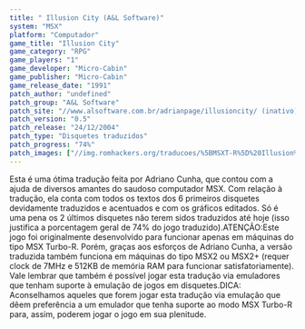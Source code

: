 ```yaml
---
title: " Illusion City (A&L Software)"
system: "MSX"
platform: "Computador"
game_title: "Illusion City"
game_category: "RPG"
game_players: "1"
game_developer: "Micro-Cabin"
game_publisher: "Micro-Cabin"
game_release_date: "1991"
patch_author: "undefined"
patch_group: "A&L Software"
patch_site: "//www.alsoftware.com.br/adrianpage/illusioncity/ (inativo)"
patch_version: "0.5"
patch_release: "24/12/2004"
patch_type: "Disquetes traduzidos"
patch_progress: "74%"
patch_images: ["//img.romhackers.org/traducoes/%5BMSXT-R%5D%20Illusion%20City%20-%20A&L%20Software%20-%201.png","//img.romhackers.org/traducoes/%5BMSXT-R%5D%20Illusion%20City%20-%20A&L%20Software%20-%202.png","//img.romhackers.org/traducoes/%5BMSXT-R%5D%20Illusion%20City%20-%20A&L%20Software%20-%203.png"]
---
```

Esta é uma ótima tradução feita por Adriano Cunha, que contou com a ajuda de diversos amantes do saudoso computador MSX. Com relação à tradução, ela conta com todos os textos dos 6 primeiros disquetes devidamente traduzidos e acentuados e com os gráficos editados. Só é uma pena os 2 últimos disquetes não terem sidos traduzidos até hoje (isso justifica a porcentagem geral de 74% do jogo traduzido).ATENÇÃO:Este jogo foi originalmente desenvolvido para funcionar apenas em máquinas do tipo MSX Turbo-R. Porém, graças aos esforços de Adriano Cunha, a versão traduzida também funciona em máquinas do tipo MSX2 ou MSX2+ (requer clock de 7MHz e 512KB de memória RAM para funcionar satisfatoriamente). Vale lembrar que também é possível jogar esta tradução via emuladores que tenham suporte à emulação de jogos em disquetes.DICA: Aconselhamos aqueles que forem jogar esta tradução via emulação que dêem preferência a um emulador que tenha suporte ao modo MSX Turbo-R para, assim, poderem jogar o jogo em sua plenitude.